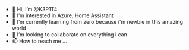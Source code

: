 - 👋 Hi, I’m @K3P1T4
- 👀 I’m interested in Azure, Home Assistant 
- 🌱 I’m currently learning from zero because i'm newbie in this amazing world 
- 💞️ I’m looking to collaborate on everything i can 
- 📫 How to reach me ...

<!---
K3P1T4/K3P1T4 is a ✨ special ✨ repository because its `README.md` (this file) appears on your GitHub profile.
You can click the Preview link to take a look at your changes.
--->
